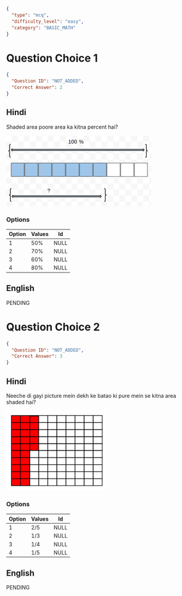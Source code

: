 ```json
{
  "type": "mcq",
  "difficulty_level": "easy",
  "category": "BASIC_MATH"
}
```

# Question Choice 1
```json
{
  "Question ID": "NOT_ADDED",
  "Correct Answer": 2
}
```

## Hindi
Shaded area poore area ka kitna percent hai?

![](images/question_7/choice1.png)

### Options
| Option | Values                 |Id     |
|:-------|:-----------------------|:-----:|
| 1      | 50%                    |NULL   |
| 2      | 70%                    |NULL   |
| 3      | 60%                    |NULL   |
| 4      | 80%                    |NULL   |

## English
PENDING

# Question Choice 2
```json
{
  "Question ID": "NOT_ADDED",
  "Correct Answer": 3
}
```

## Hindi
Neeche di gayi picture mein dekh ke batao ki pure mein se kitna area shaded hai?

![](images/question_7/choice2.png)

### Options
| Option | Values                 |Id     |
|:-------|:-----------------------|:-----:|
| 1      | 2/5                    |NULL   |
| 2      | 1/3                    |NULL   |
| 3      | 1/4                    |NULL   |
| 4      | 1/5                    |NULL   |


## English
PENDING
